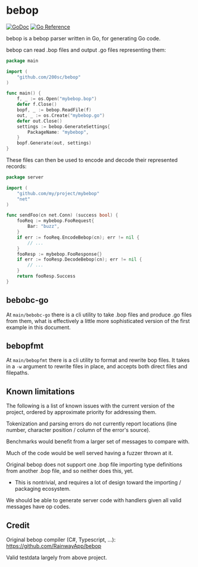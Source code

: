 # bebop
[![GoDoc](https://godoc.org/github.com/200sc/bebop?status.svg)](https://godoc.org/github.com/200sc/bebop)
[![Go Reference](https://pkg.go.dev/badge/github.com/200sc/bebop.svg)](https://pkg.go.dev/github.com/200sc/bebop)

bebop is a bebop parser written in Go, for generating Go code.

bebop can read .bop files and output .go files representing them:

```go
package main

import (
    "github.com/200sc/bebop"
)

func main() {
    f, _ := os.Open("mybebop.bop")
    defer f.Close()
    bopf, _ := bebop.ReadFile(f)
    out, _ := os.Create("mybebop.go")
    defer out.Close()
    settings := bebop.GenerateSettings{
        PackageName: "mybebop",
    }
    bopf.Generate(out, settings)
}
```

These files can then be used to encode and decode their represented records:

```go
package server

import (
    "github.com/my/project/mybebop"
    "net"
)

func sendFoo(cn net.Conn) (success bool) {
    fooReq := mybebop.FooRequest{
        Bar: "buzz",
    }
    if err := fooReq.EncodeBebop(cn); err != nil {
        // ...
    }
    fooResp := mybebop.FooResponse{}
    if err := fooResp.DecodeBebop(cn); err != nil {
        // ...
    }
    return fooResp.Success
}

```

## bebobc-go

At `main/bebobc-go` there is a cli utility to take .bop files and produce .go files from them, what is effectively a
little more sophisticated version of the first example in this document.

## bebopfmt

At `main/bebopfmt` there is a cli utility to format and rewrite bop files. It takes in a `-w` argument to rewrite files in place, and accepts both direct files and filepaths.

## Known limitations

The following is a list of known issues with the current version of the project, ordered by approximate priority for addressing them.

Tokenization and parsing errors do not currently report locations (line number, character position / column of the error's source).

Benchmarks would benefit from a larger set of messages to compare with.

Much of the code would be well served having a fuzzer thrown at it.

Original bebop does not support one .bop file importing type definitions from another .bop file, and so neither does this, yet.

- This is nontrivial, and requires a lot of design toward the importing / packaging ecosystem.

We should be able to generate server code with handlers given all valid messages have op codes.

## Credit

Original bebop compiler (C#, Typescript, ...): https://github.com/RainwayApp/bebop

Valid testdata largely from above project.
